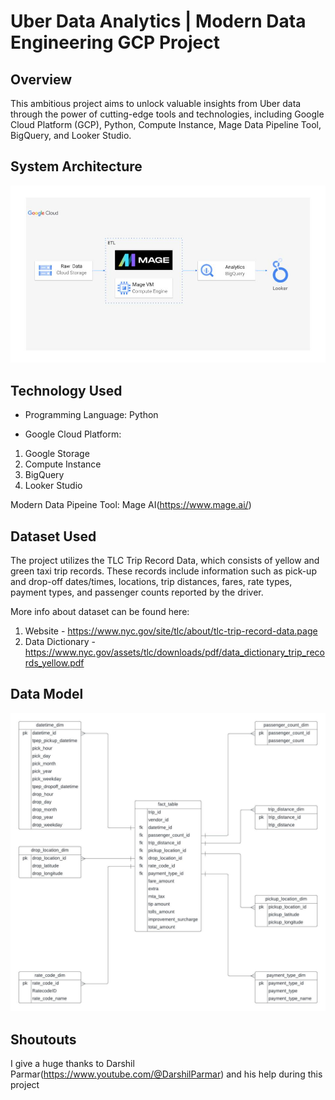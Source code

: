 # Uber Data Analytics | Modern Data Engineering GCP Project

## Overview

This ambitious project aims to unlock valuable insights from Uber data through the power of cutting-edge tools and technologies, including Google Cloud Platform (GCP), Python, Compute Instance, Mage Data Pipeline Tool, BigQuery, and Looker Studio.

## System Architecture 
<img src="project_architecture.jpg">

## Technology Used
- Programming Language: Python

- Google Cloud Platform:
1. Google Storage
2. Compute Instance 
3. BigQuery
4. Looker Studio

Modern Data Pipeine Tool: Mage AI(https://www.mage.ai/)


## Dataset Used
The project utilizes the TLC Trip Record Data, which consists of yellow and green taxi trip records. These records include information such as pick-up and drop-off dates/times, locations, trip distances, fares, rate types, payment types, and passenger counts reported by the driver.

More info about dataset can be found here:
1. Website - https://www.nyc.gov/site/tlc/about/tlc-trip-record-data.page
2. Data Dictionary - https://www.nyc.gov/assets/tlc/downloads/pdf/data_dictionary_trip_records_yellow.pdf

## Data Model
<img src="data_model.jpeg">

## Shoutouts 
I give a huge thanks to Darshil Parmar(https://www.youtube.com/@DarshilParmar) and his help during this project